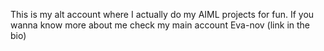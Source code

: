 This is my alt account where I actually do my AIML projects for fun.
If you wanna know more about me check my main account Eva-nov (link in the bio)
